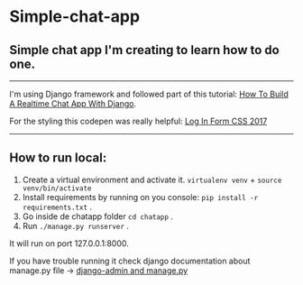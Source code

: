 # Simple-chat-app


## Simple chat app I'm creating to learn how to do one.

---

I'm using Django framework and followed part of this tutorial: [How To Build A Realtime Chat App With Django](https://www.youtube.com/watch?v=IpAk1Eu52GU).

For the styling this codepen was really helpful: [Log In Form CSS 2017](https://codepen.io/linux/pen/LLVaqx)

---

## How to run local:

1. Create a virtual environment and activate it. `virtualenv venv` + `source venv/bin/activate`
2. Install requirements by running on you console: `pip install -r requirements.txt` .
3. Go inside de chatapp folder `cd chatapp` .
4. Run `./manage.py runserver` .

It will run on port 127.0.0.1:8000.

If you have trouble running it check django documentation about manage.py file → [django-admin and manage.py](https://docs.djangoproject.com/en/4.0/ref/django-admin/)
